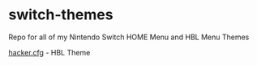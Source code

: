 # switch-themes
Repo for all of my Nintendo Switch HOME Menu and HBL Menu Themes

[hacker.cfg](https://github.com/The-Hacker894/switch-themes/blob/master/hacker.cfg) - HBL Theme

